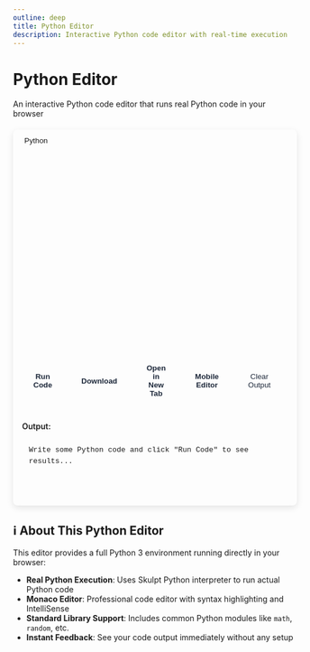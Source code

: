 ```yaml
---
outline: deep
title: Python Editor
description: Interactive Python code editor with real-time execution
---
```


# Python Editor <Badge type="danger" text="Experimental" />

An interactive Python code editor that runs real Python code in your browser 

<div class="editor-container">
  <div class="tabs">
    <button class="tab active" onclick="switchLanguage('python')">Python</button>
  </div>
  <div class="editor-wrapper">
    <div id="monaco-editor"></div>
  </div>
  <div class="buttons">
    <button class="run" onclick="runCode()">Run Code</button>
    <button class="download" onclick="downloadCode()">Download</button>
    <button class="fullscreen" onclick="openFullscreenTab()">Open in New Tab</button>
    <button class="fullscreen" onclick="openMobileTab()">Mobile Editor</button>
    <button class="clear" onclick="clearOutput()">Clear Output</button>
    <button class="reset" onclick="resetCode()">Reset Code</button>
  </div>
  <div class="result">
    <strong>Output:</strong>
    <div id="output">Write some Python code and click "Run Code" to see results...</div>
  </div>
</div>

## ℹ️ About This Python Editor

This editor provides a full Python 3 environment running directly in your browser:

- **Real Python Execution**: Uses Skulpt Python interpreter to run actual Python code
- **Monaco Editor**: Professional code editor with syntax highlighting and IntelliSense
- **Standard Library Support**: Includes common Python modules like `math`, `random`, etc.
- **Instant Feedback**: See your code output immediately without any setup



<style>
.editor-container {
  background: var(--vp-c-bg-alt);
  border-radius: 8px;
  overflow: hidden;
  margin: 20px 0;
  border: 1px solid var(--vp-c-divider);
  box-shadow: 0 4px 12px rgba(0, 0, 0, 0.1);
  transition: background-color 0.3s ease, border-color 0.3s ease;
}

.tabs {
  display: flex;
  background: var(--vp-c-bg-soft);
  border-bottom: 1px solid var(--vp-c-divider);
}

.tab {
  padding: 12px 20px;
  background: none;
  border: none;
  color: var(--vp-c-text-2);
  cursor: pointer;
  font-weight: 500;
  transition: all 0.2s ease;
}

.tab.active {
  color: var(--vp-c-brand-1);
  background: var(--gradient-primary);
  border-bottom: 2px solid var(--vp-c-brand-1);
}

.tab:hover:not(.active) {
  color: var(--vp-c-text-1);
  background: var(--vp-c-bg-mute);
}

.editor-wrapper {
  position: relative;
  background: var(--vp-c-bg);
}

#monaco-editor {
  height: 350px;
  width: 100%;
  border: none;
}

/* Open in New Tab Button */
.fullscreen {
  padding: 10px 20px;
  background: var(--btn-primary-bg);
  color: #1e293b; /* Dark text for light mode */
  border: 1px solid var(--btn-primary-border);
  border-radius: 6px;
  cursor: pointer;
  font-weight: 600;
  transition: all 0.3s ease;
  display: flex;
  align-items: center;
  gap: 8px;
}

.fullscreen:hover {
  background: var(--btn-primary-hover);
  border-color: var(--btn-primary-border-hover);
  transform: translateY(-2px);
  box-shadow: 0 4px 12px rgba(59, 130, 246, 0.3);
  color: #0f172a; /* Darker text on hover */
}

.buttons {
  display: flex;
  gap: 12px;
  padding: 16px;
  background: var(--vp-c-bg-soft);
  border-top: 1px solid var(--vp-c-divider);
}

/* Primary Action Buttons - Run Code */
.run {
  padding: 10px 20px;
  background: var(--btn-primary-bg);
  color: #1e293b; /* Dark text for light mode */
  border: 1px solid var(--btn-primary-border);
  border-radius: 6px;
  cursor: pointer;
  font-weight: 600;
  transition: all 0.3s ease;
  display: flex;
  align-items: center;
  gap: 8px;
}

.run:hover {
  background: var(--btn-primary-hover);
  border-color: var(--btn-primary-border-hover);
  transform: translateY(-2px);
  box-shadow: 0 4px 12px rgba(59, 130, 246, 0.3);
  color: #0f172a; /* Darker text on hover */
}

/* Primary Action Buttons - Download */
.download {
  padding: 10px 20px;
  background: var(--btn-primary-bg);
  color: #1e293b; /* Dark text for light mode */
  border: 1px solid var(--btn-primary-border);
  border-radius: 6px;
  cursor: pointer;
  font-weight: 600;
  transition: all 0.3s ease;
  display: flex;
  align-items: center;
  gap: 8px;
}

.download:hover {
  background: var(--btn-primary-hover);
  border-color: var(--btn-primary-border-hover);
  transform: translateY(-2px);
  box-shadow: 0 4px 12px rgba(147, 51, 234, 0.3);
  color: #0f172a; /* Darker text on hover */
}

/* Neutral Action Buttons - Clear Output */
.clear {
  padding: 10px 20px;
  background: var(--btn-neutral-bg);
  color: #1e293b; /* Dark text for light mode */
  border: 1px solid var(--btn-neutral-border);
  border-radius: 6px;
  cursor: pointer;
  font-weight: 500;
  transition: all 0.3s ease;
}

.clear:hover {
  background: var(--btn-neutral-hover);
  border-color: var(--btn-neutral-border-hover);
  transform: translateY(-2px);
  box-shadow: 0 4px 12px rgba(59, 130, 246, 0.2);
  color: #0f172a; /* Darker text on hover */
}

/* Warning Action Buttons - Reset Code */
.reset {
  padding: 10px 20px;
  background: var(--btn-warning-bg);
  color: #78350f; /* Amber dark text for warning buttons */
  border: 1px solid var(--btn-warning-border);
  border-radius: 6px;
  cursor: pointer;
  font-weight: 500;
  transition: all 0.3s ease;
}

.reset:hover {
  background: var(--btn-warning-hover);
  border-color: var(--btn-warning-border-hover);
  transform: translateY(-2px);
  box-shadow: 0 4px 12px rgba(245, 158, 11, 0.3);
  color: #451a03; /* Darker amber text on hover */
}

/* Dark Mode Editor Button Styles */
.dark .fullscreen {
  color: white; /* White text for dark mode */
}

.dark .fullscreen:hover {
  color: white;
}

.dark .run {
  color: white;
}

.dark .run:hover {
  color: white;
}

.dark .download {
  color: white;
}

.dark .download:hover {
  color: white;
}

.dark .clear {
  color: white;
}

.dark .clear:hover {
  color: white;
}

.dark .reset {
  color: white; /* White text for better contrast in dark mode */
}

.dark .reset:hover {
  color: white;
}

.result {
  padding: 16px;
  background: var(--vp-c-bg-alt);
  border-top: 1px solid var(--vp-c-divider);
}

.result strong {
  color: var(--vp-c-brand-1);
  display: block;
  margin-bottom: 12px;
  font-size: 14px;
  font-weight: 600;
}

#output {
  color: var(--vp-c-brand-1);
  font-family: 'Consolas', 'Monaco', 'Courier New', monospace;
  font-size: 13px;
  line-height: 1.5;
  background: var(--vp-c-bg-mute);
  padding: 12px;
  border-radius: 4px;
  border-left: 3px solid var(--vp-c-brand-1);
  white-space: pre-wrap;
  min-height: 80px;
}

/* Dark mode specific overrides for editor */
.dark .editor-container {
  box-shadow: 0 4px 12px rgba(0, 0, 0, 0.3);
}
</style>

<script>
if (typeof window !== 'undefined') {
  let editor = null;
  let currentLanguage = 'python';
  
  // Load Monaco Editor and Skulpt dynamically
  function loadMonaco() {
    return new Promise((resolve) => {
      if (window.require && window.monaco) {
        resolve();
        return;
      }
      
      const script = document.createElement('script');
      script.src = 'https://cdnjs.cloudflare.com/ajax/libs/monaco-editor/0.44.0/min/vs/loader.min.js';
      script.onload = () => {
        setTimeout(resolve, 100);
      };
      document.head.appendChild(script);
    });
  }
  
  // Load Skulpt for Python execution
  function loadSkulpt() {
    return new Promise((resolve, reject) => {
      if (window.Sk) {
        resolve();
        return;
      }
      
      // Load Skulpt core
      const skulptScript = document.createElement('script');
      skulptScript.src = 'https://skulpt.org/js/skulpt.min.js';
      skulptScript.onload = () => {
        // Load Skulpt standard library
        const skulptStdlib = document.createElement('script');
        skulptStdlib.src = 'https://skulpt.org/js/skulpt-stdlib.js';
        skulptStdlib.onload = () => {
          console.log('Skulpt loaded successfully!');
          resolve();
        };
        skulptStdlib.onerror = () => reject(new Error('Failed to load Skulpt stdlib'));
        document.head.appendChild(skulptStdlib);
      };
      skulptScript.onerror = () => reject(new Error('Failed to load Skulpt'));
      document.head.appendChild(skulptScript);
    });
  }
  
  const pythonTemplate = `# Welcome to the Python Editor! 
# This is a real Python 3 interpreter running in your browser

# Basic Python programming examples
print("Hello from Python!")

# Variables and data types
name = "Python Programmer"
age = 25
height = 5.8
is_student = True

print(f"Name: {name}")
print(f"Age: {age}")
print(f"Height: {height} feet")
print(f"Is student: {is_student}")`;

  async function initializeMonaco() {
    try {
      await loadMonaco();
      
      // Load Skulpt for Python execution
      loadSkulpt().catch(error => {
        console.warn('Skulpt failed to load:', error);
      });
      
      if (!window.require) {
        console.error('Monaco loader not available');
        return;
      }
      
      window.require.config({ 
        paths: { 
          'vs': 'https://cdnjs.cloudflare.com/ajax/libs/monaco-editor/0.44.0/min/vs' 
        } 
      });
      
      window.require(['vs/editor/editor.main'], function () {
        const editorElement = document.getElementById('monaco-editor');
        if (!editorElement) {
          console.error('Monaco editor container not found');
          return;
        }
        
        // Detect current theme
        const isDarkMode = document.documentElement.classList.contains('dark') || 
                          window.matchMedia('(prefers-color-scheme: dark)').matches;
        
        editor = monaco.editor.create(editorElement, {
          value: pythonTemplate,
          language: 'python',
          theme: isDarkMode ? 'vs-dark' : 'vs',
          fontSize: 14,
          lineNumbers: 'on',
          roundedSelection: false,
          scrollBeyondLastLine: false,
          readOnly: false,
          automaticLayout: true,
          minimap: { enabled: false },
          folding: true,
          lineNumbersMinChars: 3,
          scrollbar: {
            verticalScrollbarSize: 8,
            horizontalScrollbarSize: 8
          }
        });
        
        // Watch for theme changes and update editor theme
        const themeObserver = new MutationObserver((mutations) => {
          mutations.forEach((mutation) => {
            if (mutation.type === 'attributes' && mutation.attributeName === 'class') {
              const isDark = document.documentElement.classList.contains('dark');
              if (editor) {
                monaco.editor.setTheme(isDark ? 'vs-dark' : 'vs');
              }
            }
          });
        });
        
        themeObserver.observe(document.documentElement, {
          attributes: true,
          attributeFilter: ['class']
        });
        
        console.log('Monaco Editor initialized successfully!');
      });
    } catch (error) {
      console.error('Failed to initialize Monaco:', error);
    }
  }

  function switchLanguage(lang) {
    // This editor is Python-only
    currentLanguage = 'python';
  }

  function downloadCode() {
    if (!editor) {
      showNotification('Editor not ready yet');
      return;
    }
    
    try {
      const code = editor.getValue();
      const blob = new Blob([code], { type: 'text/plain' });
      const url = window.URL.createObjectURL(blob);
      
      const link = document.createElement('a');
      link.href = url;
      link.download = 'exercise.py';
      link.style.display = 'none';
      
      document.body.appendChild(link);
      link.click();
      document.body.removeChild(link);
      
      window.URL.revokeObjectURL(url);
      showNotification('Python file downloaded as exercise.py');
    } catch (error) {
      showNotification('Error downloading file');
      console.error('Download error:', error);
    }
  }

  function openFullscreenTab() {
    if (!editor) {
      showNotification('Editor not ready yet');
      return;
    }
    
    try {
      // Get current code
      const currentCode = editor.getValue();
      
      // Save to localStorage for sharing between tabs
      localStorage.setItem('pythonEditorCode', currentCode);
      localStorage.setItem('pythonEditorTimestamp', Date.now().toString());
      
      // Open fullscreen editor HTML file in new tab
      const fullscreenUrl = window.location.origin + '/Python-Programming/editor-fullscreen.html';
      const newTab = window.open(fullscreenUrl, '_blank');
      
      if (newTab) {
        showNotification('Opening Python editor in new tab...');
      } else {
        showNotification('Please allow popups to open fullscreen editor');
      }
    } catch (error) {
      showNotification('Error opening fullscreen editor');
      console.error('New tab error:', error);
    }
  }

  function runCode() {
    const output = document.getElementById('output');
    
    if (!editor) {
      output.textContent = 'Error: Editor not initialized. Please wait for the editor to load.';
      showNotification('Editor not ready yet');
      return;
    }
    
    try {
      const code = editor.getValue();
      output.textContent = `🚀 Running Python code...\\n\\n`;
      
      setTimeout(() => {
        executePython(code, output);
      }, 500);
    } catch (error) {
      output.textContent = `Error: ${error.message}`;
      showNotification('Error running code');
    }
  }
  
  async function executePython(code, output) {
    try {
      if (!window.Sk) {
        output.textContent = '⏳ Loading Python interpreter...\\n\\n';
        await loadSkulpt();
      }
      
      // Configure Skulpt for Python 3
      let pythonOutput = '';
      
      Sk.pre = "output";
      Sk.configure({
        output: function(text) {
          pythonOutput += text;
        },
        read: function(x) {
          if (Sk.builtinFiles === undefined || Sk.builtinFiles["files"][x] === undefined) {
            throw "File not found: '" + x + "'";
          }
          return Sk.builtinFiles["files"][x];
        },
        __future__: Sk.python3,
        python3: true
      });
      
      // Execute the Python code
      output.textContent = '🚀 Running Python code...\\n\\n';
      
      const promise = Sk.misceval.asyncToPromise(() => {
        return Sk.importMainWithBody("<stdin>", false, code, true);
      });
      
      await promise;
      
      // Display results
      if (pythonOutput.trim()) {
        output.textContent = `${pythonOutput}\\n✅ Python executed successfully in browser!\\n📝 This code ran using Skulpt - a Python interpreter in JavaScript.\\n🐍 Note: Skulpt supports most Python 3 features. Some advanced features may not be available.`;
      } else {
        output.textContent = `✅ Python code executed successfully!\\n📝 No output produced. Try adding print() statements to see results.\\n\\n🐍 Using Skulpt Python interpreter in browser.\\n📌 Tip: Use print() statements, basic operations, loops, functions, and imports.`;
      }
      
      showNotification('Python executed successfully!');
      
    } catch (error) {
      // Format Python error messages nicely
      let errorMessage = error.toString();
      
      // Extract useful error information
      if (error.traceback) {
        const lineInfo = error.traceback[0];
        if (lineInfo && lineInfo.lineno) {
          errorMessage = `Line ${lineInfo.lineno}: ${error.args ? error.args.v[0].v : errorMessage}`;
        }
      }
      
      output.textContent = `❌ Python Error:\\n${errorMessage}\\n\\n📝 Check your Python syntax and try again.\\n🐍 Using Skulpt Python interpreter.`;
      showNotification('Python execution error');
    }
  }

  function clearOutput() {
    const output = document.getElementById('output');
    output.textContent = 'Output cleared. Write some Python code and click "Run Code" to see results...';
    showNotification('Output cleared');
  }

  function resetCode() {
    if (!editor) {
      showNotification('Editor not ready yet');
      return;
    }
    
    try {
      editor.setValue(pythonTemplate);
      document.getElementById('output').textContent = 'Code reset to template. Ready to run!';
      showNotification('Code reset to Python template');
    } catch (error) {
      showNotification('Error resetting code');
    }
  }

  function openMobileTab() {
    if (!editor) {
      showNotification('Editor not ready yet');
      return;
    }
    
    try {
      // Get current code
      const currentCode = editor.getValue();
      
      // Save to localStorage for sharing between tabs
      localStorage.setItem('pythonEditorCode', currentCode);
      localStorage.setItem('pythonEditorTimestamp', Date.now().toString());
      
      // Open mobile editor HTML file in new tab
      const mobileUrl = window.location.origin + '/Python-Programming/editor-mobile.html';
      const newTab = window.open(mobileUrl, '_blank');
      
      if (newTab) {
        showNotification('Opening mobile Python editor...');
      } else {
        showNotification('Please allow popups to open mobile editor');
      }
    } catch (error) {
      showNotification('Error opening mobile editor');
      console.error('Mobile tab error:', error);
    }
  }

  // Make functions globally available
  window.switchLanguage = switchLanguage;
  window.runCode = runCode;
  window.downloadCode = downloadCode;
  window.openFullscreenTab = openFullscreenTab;
  window.openMobileTab = openMobileTab;
  window.clearOutput = clearOutput;
  window.resetCode = resetCode;

  // Simple notification function
  function showNotification(message) {
    const notification = document.createElement('div');
    notification.style.cssText = `
      position: fixed;
      top: 20px;
      right: 20px;
      background: #3b82f6;
      color: white;
      padding: 12px 20px;
      border-radius: 8px;
      box-shadow: 0 4px 12px rgba(0, 0, 0, 0.15);
      z-index: 1001;
      font-size: 14px;
      animation: slideIn 0.3s ease;
    `;
    notification.textContent = message;
    
    document.body.appendChild(notification);
    
    setTimeout(() => {
      notification.style.animation = 'slideOut 0.3s ease';
      setTimeout(() => {
        if (notification.parentNode) {
          notification.remove();
        }
      }, 300);
    }, 2000);
  }
  
  // Mobile detection and redirect
  function isMobileDevice() {
    const userAgent = navigator.userAgent || navigator.vendor || window.opera;
    
    // Check for mobile user agents
    const mobileRegex = /android|webos|iphone|ipad|ipod|blackberry|iemobile|opera mini|mobile/i;
    const isMobileUA = mobileRegex.test(userAgent.toLowerCase());
    
    // Check for touch capability
    const isTouchDevice = 'ontouchstart' in window || navigator.maxTouchPoints > 0;
    
    // Check screen size (mobile-like dimensions)
    const isSmallScreen = window.innerWidth <= 768 || window.innerHeight <= 600;
    
    // Combine checks for better detection
    return isMobileUA || (isTouchDevice && isSmallScreen);
  }
  
  function redirectToMobile() {
    // Get current code if editor exists
    let currentCode = '';
    if (editor) {
      currentCode = editor.getValue();
    }
    
    // Save code to localStorage for mobile editor
    if (currentCode) {
      localStorage.setItem('pythonEditorCode', currentCode);
      localStorage.setItem('pythonEditorTimestamp', Date.now().toString());
    }
    
    // Redirect to mobile editor
    const mobileUrl = window.location.origin + window.location.pathname.replace('/editor/python-editor', '/editor-mobile.html');
    window.location.href = mobileUrl;
  }
  
  function checkMobileAndRedirect() {
    // Check for force mobile parameter (for testing/manual access)
    const urlParams = new URLSearchParams(window.location.search);
    const forceMobile = urlParams.get('mobile') === 'true';
    const forceDesktop = urlParams.get('desktop') === 'true';
    
    if (forceDesktop) {
      console.log('Desktop mode forced via URL parameter');
      return false;
    }
    
    if (forceMobile || isMobileDevice()) {
      console.log(forceMobile ? 'Mobile mode forced via URL parameter' : 'Mobile device detected, redirecting to mobile editor...');
      
      // Add a small delay to show a loading message
      const loadingMsg = document.createElement('div');
      loadingMsg.style.cssText = `
        position: fixed;
        top: 0;
        left: 0;
        width: 100%;
        height: 100%;
        background: #0d1117;
        color: white;
        display: flex;
        align-items: center;
        justify-content: center;
        font-family: Inter, sans-serif;
        font-size: 16px;
        z-index: 9999;
      `;
      loadingMsg.textContent = 'Redirecting to mobile editor...';
      document.body.appendChild(loadingMsg);
      
      // Redirect after brief delay
      setTimeout(redirectToMobile, 800);
      return true;
    }
    return false;
  }

  // Initialize when DOM is ready
  function init() {
    console.log('Initializing Python editor...');
    
    // Check for mobile and redirect if needed
    if (checkMobileAndRedirect()) {
      return; // Stop initialization if redirecting
    }
    
    // Wait a bit for DOM to be fully ready (desktop only)
    setTimeout(() => {
      initializeMonaco();
    }, 500);
  }
  
  if (document.readyState === 'loading') {
    document.addEventListener('DOMContentLoaded', init);
  } else {
    init();
  }
  
  // Add animation styles
  const style = document.createElement('style');
  style.textContent = `
    @keyframes slideIn {
      from { opacity: 0; transform: translateX(100%); }
      to { opacity: 1; transform: translateX(0); }
    }
    @keyframes slideOut {
      from { opacity: 1; transform: translateX(0); }
      to { opacity: 0; transform: translateX(100%); }
    }
  `;
  document.head.appendChild(style);
}
</script>